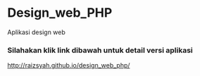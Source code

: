 # Design_web_PHP
Aplikasi design web 


### Silahakan klik link dibawah untuk detail versi aplikasi 
http://raizsyah.github.io/design_web_php/
